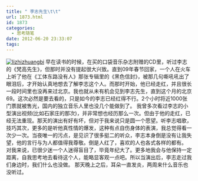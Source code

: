 ```yaml
---
title: " 李志先生\t\t"
url: 1873.html
id: 1873
categories:
  - 思考随笔
date: 2012-06-20 23:33:07
tags:
---
```


[![](../../../images/2012/06/lizhizhuangbi.jpg "lizhizhuangbi")](../../../images/2012/06/lizhizhuangbi.jpg) 早在读书的时候，在买的口袋音乐杂志附赠的CD里，听过李志的《梵高先生》，但那时并没有提起很大兴致。直到09年春节回家，一个人在火车上听了他在《工体东路没有人》那张专辑里的《黑色信封》，被那几句嘶吼吼出了眼泪后，才开始认真地想去了解李志这个人。而那时开始，他已经走红，并且很长一段时间里也没再来过北京。我也就从未有机会见到李志先生，直到这个月的北京69。这次必然是要去看的，只是如今的李志已经红得不行。2个小时将近1000张门票就被售光，国内的独立音乐人里也没几个能做到了。 我曾多次看过李志的小型演出视频(比如石家庄的那次)，并非常想也经历那么一次。但由于他的走红，已经无法重现。那天的演出有好有坏，但对于我来说只是圆一个愿望。听李志唱歌，技巧其次，更多的是听他真性情的爆发，这种有点自伤身体的表演，我总觉得看一次少一次。当夜唯一的污点，是见识了很多挺二的听众，李志本身倒是没有让我失望，他的言行与为人都值得我尊敬。倒是人红了，喜欢的人也各式各样的都有。 对我来说，已很少迷一个人迷得盲目了，毕竟年纪大了。更多地我会与他保持一定距离，自我思考地去看待这个人，能略显客观一点吧。所以当演出后，李志走过我们身边时，我们什么也没做。 那天晚上之后，耳朵一直发炎，两周来什么音乐也没听过。